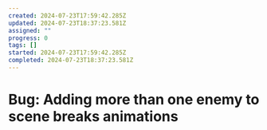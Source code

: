 ```yaml
---
created: 2024-07-23T17:59:42.285Z
updated: 2024-07-23T18:37:23.581Z
assigned: ""
progress: 0
tags: []
started: 2024-07-23T17:59:42.285Z
completed: 2024-07-23T18:37:23.581Z
---
```


# Bug: Adding more than one enemy to scene breaks animations
